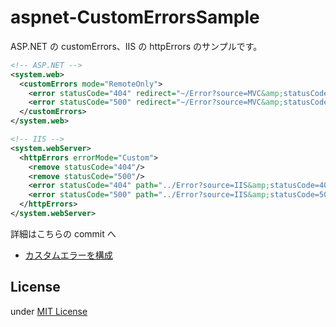 aspnet-CustomErrorsSample
=========================

ASP.NET の customErrors、IIS の httpErrors のサンプルです。

```xml
<!-- ASP.NET -->
<system.web>
  <customErrors mode="RemoteOnly">
    <error statusCode="404" redirect="~/Error?source=MVC&amp;statusCode=404"/>
    <error statusCode="500" redirect="~/Error?source=MVC&amp;statusCode=500"/>
  </customErrors>
</system.web>
```

```xml
<!-- IIS -->
<system.webServer>
  <httpErrors errorMode="Custom">
    <remove statusCode="404"/>
    <remove statusCode="500"/>
    <error statusCode="404" path="../Error?source=IIS&amp;statusCode=404" responseMode="Redirect"/>
    <error statusCode="500" path="../Error?source=IIS&amp;statusCode=500" responseMode="Redirect"/>
  </httpErrors>
</system.webServer>
```

詳細はこちらの commit へ
- [カスタムエラーを構成](https://github.com/KatsuYuzu/aspnet-CustomErrorsSample/commit/7ae6a2cd133d017c4bbdc13c1fd5d0b08a3d55e5)

License
-------
under [MIT License](http://opensource.org/licenses/MIT)
